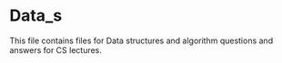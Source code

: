 # Data_s
This file contains files for Data structures and algorithm questions and answers for CS lectures.
